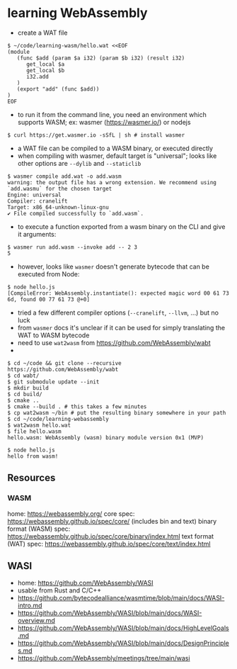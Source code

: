 # learning WebAssembly

- create a WAT file
```
$ ~/code/learning-wasm/hello.wat <<EOF
(module
   (func $add (param $a i32) (param $b i32) (result i32) 
      get_local $a 
      get_local $b 
      i32.add
   )
   (export "add" (func $add))
)
EOF
```
- to run it from the command line, you need an environment which supports WASM; ex: wasmer (https://wasmer.io/) or nodejs
```
$ curl https://get.wasmer.io -sSfL | sh # install wasmer 
```
- a WAT file can be compiled to a WASM binary, or executed directly
- when compiling with wasmer, default target is "universal"; looks like other options are `--dylib` and `--staticlib`
```
$ wasmer compile add.wat -o add.wasm
warning: the output file has a wrong extension. We recommend using `add.wasmu` for the chosen target
Engine: universal
Compiler: cranelift
Target: x86_64-unknown-linux-gnu
✔ File compiled successfully to `add.wasm`.
```
- to execute a function exported from a wasm binary on the CLI and give it arguments:
```
$ wasmer run add.wasm --invoke add -- 2 3
5
```
- however, looks like `wasmer` doesn't generate bytecode that can be executed from Node:
```
$ node hello.js 
[CompileError: WebAssembly.instantiate(): expected magic word 00 61 73 6d, found 00 77 61 73 @+0]
```
- tried a few different compiler options (`--cranelift`, `--llvm`, ...) but no luck
- from `wasmer` docs it's unclear if it can be used for simply translating the WAT to WASM bytecode
- need to use `wat2wasm` from https://github.com/WebAssembly/wabt
- 
```
$ cd ~/code && git clone --recursive https://github.com/WebAssembly/wabt
$ cd wabt/
$ git submodule update --init
$ mkdir build
$ cd build/
$ cmake ..
$ cmake --build . # this takes a few minutes
$ cp wat2wasm ~/bin # put the resulting binary somewhere in your path
$ cd ~/code/learning-webassembly
$ wat2wasm hello.wat
$ file hello.wasm 
hello.wasm: WebAssembly (wasm) binary module version 0x1 (MVP)

$ node hello.js
hello from wasm!
```

## Resources
### WASM
home: https://webassembly.org/
core spec: https://webassembly.github.io/spec/core/ (includes bin and text)
binary format (WASM) spec: https://webassembly.github.io/spec/core/binary/index.html
text format (WAT) spec: https://webassembly.github.io/spec/core/text/index.html

## WASI
- home: https://github.com/WebAssembly/WASI
- usable from Rust and C/C++
- https://github.com/bytecodealliance/wasmtime/blob/main/docs/WASI-intro.md
- https://github.com/WebAssembly/WASI/blob/main/docs/WASI-overview.md
- https://github.com/WebAssembly/WASI/blob/main/docs/HighLevelGoals.md
- https://github.com/WebAssembly/WASI/blob/main/docs/DesignPrinciples.md
- https://github.com/WebAssembly/meetings/tree/main/wasi

